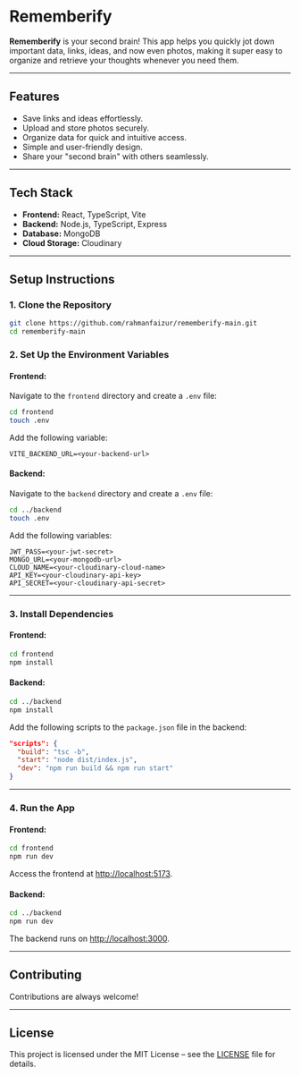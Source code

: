 # **Rememberify**

**Rememberify** is your second brain! This app helps you quickly jot down important data, links, ideas, and now even photos, making it super easy to organize and retrieve your thoughts whenever you need them.

---

## **Features**
- Save links and ideas effortlessly.
- Upload and store photos securely.
- Organize data for quick and intuitive access.
- Simple and user-friendly design.
- Share your "second brain" with others seamlessly.

---

## **Tech Stack**
- **Frontend:** React, TypeScript, Vite
- **Backend:** Node.js, TypeScript, Express
- **Database:** MongoDB
- **Cloud Storage:** Cloudinary

---

## **Setup Instructions**

### 1. **Clone the Repository**
```bash
git clone https://github.com/rahmanfaizur/rememberify-main.git
cd rememberify-main
```

### 2. **Set Up the Environment Variables**

#### **Frontend:**
Navigate to the `frontend` directory and create a `.env` file:
```bash
cd frontend
touch .env
```
Add the following variable:
```env
VITE_BACKEND_URL=<your-backend-url>
```

#### **Backend:**
Navigate to the `backend` directory and create a `.env` file:
```bash
cd ../backend
touch .env
```
Add the following variables:
```env
JWT_PASS=<your-jwt-secret>
MONGO_URL=<your-mongodb-url>
CLOUD_NAME=<your-cloudinary-cloud-name>
API_KEY=<your-cloudinary-api-key>
API_SECRET=<your-cloudinary-api-secret>
```

---

### 3. **Install Dependencies**

#### Frontend:
```bash
cd frontend
npm install
```

#### Backend:
```bash
cd ../backend
npm install
```

Add the following scripts to the `package.json` file in the backend:
```json
"scripts": {
  "build": "tsc -b",
  "start": "node dist/index.js",
  "dev": "npm run build && npm run start"
}
```

---

### 4. **Run the App**

#### Frontend:
```bash
cd frontend
npm run dev
```
Access the frontend at [http://localhost:5173](http://localhost:5173).

#### Backend:
```bash
cd ../backend
npm run dev
```
The backend runs on [http://localhost:3000](http://localhost:3000).

---

## **Contributing**
Contributions are always welcome!

---

## **License**
This project is licensed under the MIT License – see the [LICENSE](LICENSE) file for details.
